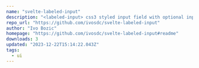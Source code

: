 ```yaml
---
name: "svelte-labeled-input"
description: "<labeled-input> css3 styled input field with optional input validation and error message. Web-component or svelte component"
repo_url: "https://github.com/ivosdc/svelte-labeled-input"
author: "Ivo Bozic"
homepage: "https://github.com/ivosdc/svelte-labeled-input#readme"
downloads: 3
updated: "2023-12-22T15:14:22.043Z"
tags: 
  - ui
---
```

